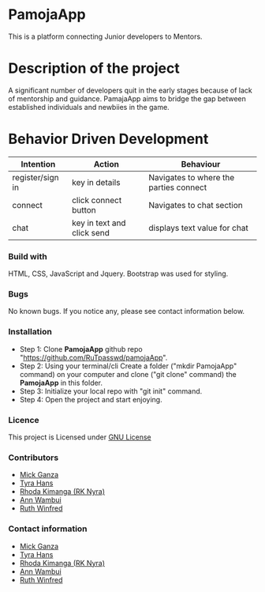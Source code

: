 # PamojaApp
This is a platform connecting Junior developers to Mentors.

# Description of the project

A significant number of developers quit in the early stages because of lack of mentorship and guidance. PamajaApp aims to bridge the gap between established individuals and newbiies in the game.
# Behavior Driven Development

| Intention                           | Action                          | Behaviour                              |
|-------------------------------------|---------------------------------|----------------------------------------|
|register/sign in                     |key in details                   | Navigates to where the parties connect |
|connect                              |click connect button             | Navigates to chat section              |
|chat                                 |key in text and click send       | displays text value for chat           |

### Build with
HTML, CSS, JavaScript and Jquery. Bootstrap was used for styling.

### Bugs 
No known bugs. If you notice any, please see contact information below.

### Installation

* Step 1: Clone **PamojaApp** github repo "https://github.com/RuTpasswd/pamojaApp".
* Step 2: Using your terminal/cli Create a folder ("mkdir PamojaApp" command) on your computer and clone  ("git clone" command) the **PamojaApp** in this folder.
* Step 3: Initialize your local repo with "git init" command.
* Step 4: Open the project and start enjoying.


### Licence
This project is Licensed under [GNU License](LICENSE)
### Contributors

* [Mick Ganza](https://github.com/Anngichuki)
* [Tyra Hans](https://github.com/Tyra-hans)
* [Rhoda Kimanga (RK Nyra)](https://github.com/RkNyra)
* [Ann Wambui](https://github.com/Anngichuki)
* [Ruth Winfred](https://github.com/Ruthwinfred)

### Contact information
* [Mick Ganza](https://github.com/Anngichuki)
* [Tyra Hans](https://github.com/Tyra-hans)
* [Rhoda Kimanga (RK Nyra)](https://github.com/RkNyra)
* [Ann Wambui](https://github.com/Anngichuki)
* [Ruth Winfred](https://github.com/Ruthwinfred)


